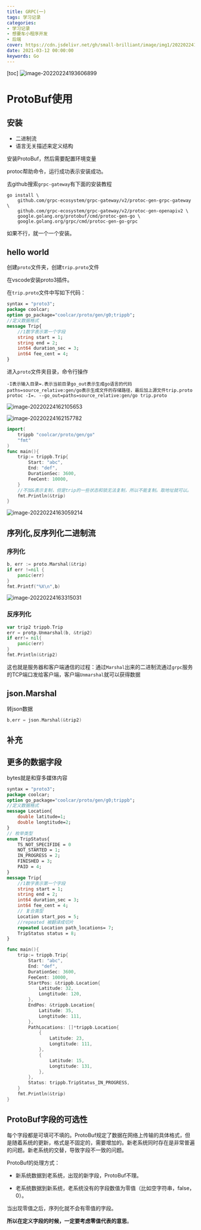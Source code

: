 ```yaml
---
title: GRPC(一)
tags: 学习记录
categories: 
- 学习记录
- 想要车小程序开发
- 后端
cover: https://cdn.jsdelivr.net/gh/small-brilliant/image/img1/202202241936988.png
date: 2021-03-12 00:00:00
keywords: Go
---
```

[toc]
![image-20220224193606899](https://cdn.jsdelivr.net/gh/small-brilliant/image/img1/202202241936988.png)

# ProtoBuf使用

## 安装

- 二进制流
- 语言无关描述来定义结构

安装ProtoBuf，然后需要配置环境变量

protoc帮助命令，运行成功表示安装成功。

去github搜索`grpc-gateway`有下面的安装教程

```
go install \
    github.com/grpc-ecosystem/grpc-gateway/v2/protoc-gen-grpc-gateway \
    github.com/grpc-ecosystem/grpc-gateway/v2/protoc-gen-openapiv2 \
    google.golang.org/protobuf/cmd/protoc-gen-go \
    google.golang.org/grpc/cmd/protoc-gen-go-grpc
```

如果不行，就一个一个安装。

## hello world

 创建`proto`文件夹，创建`trip.proto`文件

在vscode安装proto3插件。

在`trip.proto`文件中写如下代码：

```protobuf
syntax = "proto3";
package coolcar;
option go_package="coolcar/proto/gen/g0;trippb";
//定义数据格式
message Trip{
	//1数字表示第一个字段
	string start = 1;
	string end = 2;
	int64 duration_sec = 3;
	int64 fee_cent = 4;
}
```

进入`proto`文件夹目录，命令行操作

```
-I表示输入目录=.表示当前目录go_out表示生成go语言的代码paths=source_relative:gen/go表示生成文件的存储路径，最后加上源文件trip.proto
protoc -I=. --go_out=paths=source_relative:gen/go trip.proto
```

![image-20220224162105653](https://cdn.jsdelivr.net/gh/small-brilliant/image/img1/202202241621689.png)

![image-20220224162157782](https://cdn.jsdelivr.net/gh/small-brilliant/image/img1/202202241621808.png)

```go
import(
    trippb "coolcar/proto/gen/go"
    "fmt"
)
func main(){
    trip:= trippb.Trip{
        Start: "abc",
        End: "def",
        DurationSec: 3600,
        FeeCent: 10000,
    }
    //不加&表示复制，但是trip的一些状态和锁无法复制，所以不能复制。取地址就可以。
    fmt.Println(&trip)
}
```

![image-20220224163059214](https://cdn.jsdelivr.net/gh/small-brilliant/image/img1/202202241630240.png)

## 序列化,反序列化二进制流

### 序列化

```go
b, err := proto.Marshal(&trip)
if err !=nil {
	panic(err)
}
fmt.Printf("%X\n",b)
```

![image-20220224163315031](https://cdn.jsdelivr.net/gh/small-brilliant/image/img1/202202241633056.png)

### 反序列化

```go
var trip2 trippb.Trip
err = protp.Unmarshal(b, &trip2)
if err!= nil{
	panic(err)
}
fmt.Println(&trip2)
```

这也就是服务器和客户端通信的过程：通过`Marshal`出来的二进制流通过`grpc`服务的TCP端口发给客户端，客户端`Unmarshal`就可以获得数据

## json.Marshal

转json数据

```go
b,err = json.Marshal(&trip2)
```

## 补充

## 更多的数据字段

bytes就是和穿多媒体内容

```protobuf
syntax = "proto3";
package coolcar;
option go_package="coolcar/proto/gen/g0;trippb";
//定义数据格式
message Location{
	double latitude=1;
	double longtitude=2;
}
// 枚举类型
enum TripStatus{
	TS_NOT_SPECIFIDE = 0
	NOT_STARTED = 1;
	IN_PROGRESS = 2;
	FINISHED = 3;
	PAID = 4;
}
message Trip{
	//1数字表示第一个字段
	string start = 1;
	string end = 2;
	int64 duration_sec = 3;
	int64 fee_cent = 4;
	// 复合类型
	Location start_pos = 5;
	//repeated 被翻译成切片
	repeated Location path_locations= 7;
	TripStatus status = 8;
}
```

```go
func main(){
    trip:= trippb.Trip{
        Start: "abc",
        End: "def",
        DurationSec: 3600,
        FeeCent: 10000,
        StartPos: &trippb.Location{
            Latitude: 32,
            Longtitude: 120,
        },
        EndPos: &trippb.Location{
            Latitude: 35,
            Longtitude: 111,
        },
        PathLocations: []*trippb.Location{
            {
                Latitude: 23,
            	Longtitude: 111,
            },
            {
                Latitude: 15,
            	Longtitude: 131,
            },
        },
        Status: trippb.TripStatus_IN_PROGRESS,
    }
    fmt.Println(&trip)
}
```

## ProtoBuf字段的可选性

每个字段都是可填可不填的。ProtoBuf规定了数据在网络上传输的具体格式，但是随着系统的更新，格式是不固定的，需要增加的。新老系统同时存在是非常普遍的问题。新老系统的交替，导致字段不一致的问题。

ProtoBuf的处理方式：

- 新系统数据到老系统，出现的新字段，ProtoBuf不理。


- 老系统数据到新系统，老系统没有的字段数值为零值（比如空字符串，false，0）。


当出现零值之后，序列化就不会有零值的字段。

**所以在定义字段的时候，一定要考虑零值代表的意思**。 